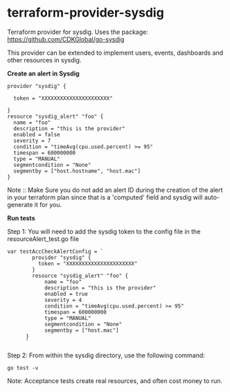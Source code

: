 # terraform-provider-sysdig
Terraform provider for sysdig. Uses the package: https://github.com/CDKGlobal/go-sysdig

This provider can be extended to implement users, events, dashboards and other resources in sysdig.


**Create an alert in Sysdig**

```
provider "sysdig" {

  token = "XXXXXXXXXXXXXXXXXXXXXX"

}
resource "sysdig_alert" "foo" {
  name = "foo"
  description = "this is the provider"
  enabled = false
  severity = 7
  condition = "timeAvg(cpu.used.percent) >= 95"
  timespan = 600000000
  type = "MANUAL"
  segmentcondition = "None"
  segmentby = ["host.hostname", "host.mac"]
}

```

Note :: Make Sure you do not add an alert ID during the creation of the alert in your terraform plan since that is a 'computed' field and sysdig will
auto-generate it for you.



**Run tests**

Step 1: You will need to add the sysdig token to the config file in the resourceAlert_test.go file

```
var testAccCheckAlertConfig = `
		provider "sysdig" {
		  token = "XXXXXXXXXXXXXXXXXXXXXX"
		}
		resource "sysdig_alert" "foo" {
			name = "foo"
			description = "this is the provider"
			enabled = true
			severity = 4
			condition = "timeAvg(cpu.used.percent) >= 95"
			timespan = 600000000
			type = "MANUAL"
			segmentcondition = "None"
			segmentby = ["host.mac"]
	  }
	  `

```

Step 2: From within the sysdig directory, use the following command:


```
go test -v

```

Note: Acceptance tests create real resources, and often cost money to run.

